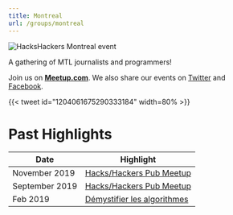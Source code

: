 ```yaml
---
title: Montreal
url: /groups/montreal
---
```


![HacksHackers Montreal event](https://pbs.twimg.com/media/C9ujm_PUQAEgVnx?format=jpg&name=4096x4096)

A gathering of MTL journalists and programmers!

Join us on **[Meetup.com](https://www.meetup.com/HacksHackersMontreal/)**. We also share our events on [Twitter](https://twitter.com/HacksHackersMTL) and [Facebook](https://www.facebook.com/HacksHackersMtl/).

{{< tweet id="1204061675290333184" width=80% >}}

# Past Highlights

| **Date**  | **Highlight** |  
|-----------|---------------|  
| November 2019 | [Hacks/Hackers Pub Meetup](https://www.meetup.com/HacksHackersMontreal/events/czbwkryzpbpb/) |
| September 2019 | [Hacks/Hackers Pub Meetup](https://www.meetup.com/HacksHackersMontreal/events/wfdvhryzmbpb/) |   
| Feb 2019 | [Démystifier les algorithmes](https://www.meetup.com/HacksHackersMontreal/events/258147431/) |
